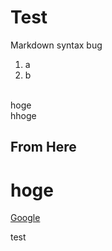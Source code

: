 # Test
Markdown syntax bug
1. a
2. b 
<br>
hoge<br>
hhoge<br>

## From Here

# hoge

[Google](https://google.com)

test
